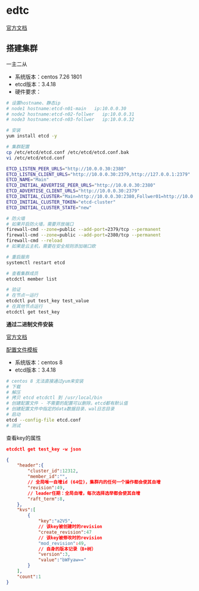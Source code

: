 # edtc

[官方文档](https://etcd.io/docs/v3.5/) 



##  搭建集群

一主二从

- 系统版本：centos 7.26 1801
- etcd版本：3.4.18
- 硬件要求：

```sh
# 设置hostname、静态ip
# node1 hostname:etcd-n01-main   ip:10.0.0.30
# node2 hostname:etcd-n02-follwer   ip:10.0.0.31
# node3 hostname:etcd-n03-follwer   ip:10.0.0.32

# 安装
yum install etcd -y

# 集群配置
cp /etc/etcd/etcd.conf /etc/etcd/etcd.conf.bak
vi /etc/etcd/etcd.conf

ETCD_LISTEN_PEER_URLS="http://10.0.0.30:2380"
ETCD_LISTEN_CLIENT_URLS="http://10.0.0.30:2379,http://127.0.0.1:2379"
ETCD_NAME="Main"
ETCD_INITIAL_ADVERTISE_PEER_URLS="http://10.0.0.30:2380"
ETCD_ADVERTISE_CLIENT_URLS="http://10.0.0.30:2379"
ETCD_INITIAL_CLUSTER="Main=http://10.0.0.30:2380,Follwer01=http://10.0.0.31:2380,Follwer02=http://10.0.0.32:2380"
ETCD_INITIAL_CLUSTER_TOKEN="etcd-cluster"
ETCD_INITIAL_CLUSTER_STATE="new"

# 防火墙
# 如果开启防火墙，需要开放端口
firewall-cmd --zone=public --add-port=2379/tcp --permanent
firewall-cmd --zone=public --add-port=2380/tcp --permanent
firewall-cmd --reload
# 如果是云主机，需要在安全规则添加端口欧

# 重启服务
systemctl restart etcd

# 查看集群成员
etcdctl member list

# 验证
# 在节点一运行
etcdctl put test_key test_value
# 在其他节点运行
etcdctl get test_key
```



**通过二进制文件安装**

[官方文档](https://etcd.io/docs/v3.5/install/)

[配置文件模板](https://github.com/etcd-io/etcd/blob/release-3.4/etcd.conf.yml.sample)

- 系统版本：centos 8
- etcd版本：3.4.18

```sh
# centos 8 无法直接通过yum来安装
# 下载
# 解压
# 拷贝 etcd etcdctl 到 /usr/local/bin
# 创建配置文件 - 不需要的配置可以删除，etcd都有默认值
# 创建配置文件中指定的data数据目录、wal日志目录
# 启动
etcd --config-file etcd.conf
# 测试
```





查看key的属性

```json
etcdctl get test_key -w json

{
	"header":{
	    "cluster_id":12312,
        "member_id":"",
        // 全局唯一自增id (64位)，集群内的任何一个操作都会使其自增
        "revision":49,
        // leader任期：全局自增，每次选择选举都会使其自增
        "raft_term":8,
	},
    "kvs":[
        {
            "key":"a2V5",
            // 该key被创建时的revision
            "create_revision":47
            // 该key被修改时的revision
            "mod_revision":49,
            // 自身的版本记录（B+树）
            "version":3,
            "value":"bWFyaw=="
        }
    ],
    "count":1
}
```

